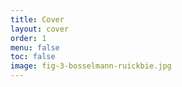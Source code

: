 ```yaml
---
title: Cover
layout: cover
order: 1
menu: false
toc: false
image: fig-3-bosselmann-ruickbie.jpg
---
```

